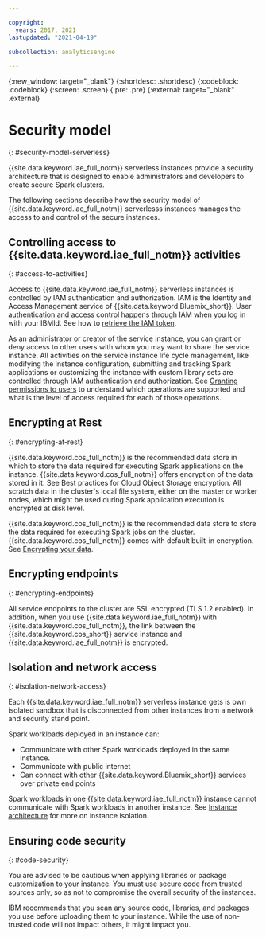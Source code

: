 ```yaml
---

copyright:
  years: 2017, 2021
lastupdated: "2021-04-19"

subcollection: analyticsengine

---
```


{:new_window: target="_blank"}
{:shortdesc: .shortdesc}
{:codeblock: .codeblock}
{:screen: .screen}
{:pre: .pre}
{:external: target="_blank" .external}

# Security model
{: #security-model-serverless}

{{site.data.keyword.iae_full_notm}} serverless instances provide a security architecture that is designed to enable administrators and developers to create secure Spark clusters.

The following sections describe how the security model of {{site.data.keyword.iae_full_notm}} serverlesss instances manages the access to and control of the secure instances.

## Controlling access to {{site.data.keyword.iae_full_notm}} activities
{: #access-to-activities}

Access to {{site.data.keyword.iae_full_notm}} serverless instances is controlled by IAM authentication and authorization. IAM is the Identity and Access Management service of {{site.data.keyword.Bluemix_short}}. User authentication and access control happens through IAM when you log in with your IBMId. See how to [retrieve the IAM token](/docs/AnalyticsEngine?topic=AnalyticsEngine-retrieve-iam-token-serverless).

As an administrator or creator of the service instance, you can grant or deny access to other users with whom you may want to share the service instance. All activities on the service instance life cycle management, like modifying the instance configuration, submitting and tracking Spark applications or customizing the instance with custom library sets are controlled through IAM authentication and authorization. See [Granting permissions to users](/docs/AnalyticsEngine?topic=AnalyticsEngine-grant-permissions-serverless) to understand which operations are supported and what is the level of access required for each of those operations.

## Encrypting at Rest
{: #encrypting-at-rest}

{{site.data.keyword.cos_full_notm}} is the recommended data store in which to store the data required for executing Spark applications on the instance. {{site.data.keyword.cos_full_notm}} offers encryption of the data stored in it. See Best practices for Cloud Object Storage encryption.
All scratch data in the cluster's local file system, either on the master or worker nodes, which might be used during Spark application execution is encrypted at disk level.

{{site.data.keyword.cos_full_notm}} is the recommended data store to store the data required for executing Spark jobs on the cluster.
{{site.data.keyword.cos_full_notm}} comes with default built-in encryption. See [Encrypting your data](/docs/cloud-object-storage/basics?topic=cloud-object-storage-encryption#encryption).

## Encrypting endpoints
{: #encrypting-endpoints}

All service endpoints to the cluster are SSL encrypted (TLS 1.2 enabled). In addition, when you use {{site.data.keyword.iae_full_notm}} with {{site.data.keyword.cos_full_notm}}, the link between the {{site.data.keyword.cos_short}} service instance and {{site.data.keyword.iae_full_notm}} is encrypted.

## Isolation and network access
{: #isolation-network-access}

Each {{site.data.keyword.iae_full_notm}} serverless instance gets is own isolated sandbox that is disconnected from other instances  from a network and security stand point.

Spark workloads deployed in an instance can:
- Communicate with other Spark workloads deployed in the same instance.
- Communicate with public internet
- Can connect with other {{site.data.keyword.Bluemix_short}} services over private end points

Spark workloads in one {{site.data.keyword.iae_full_notm}} instance cannot communicate with Spark workloads in another instance. See [Instance architecture](/docs/AnalyticsEngine?topic=AnalyticsEngine-serverless-architecture-concepts#serverless-architecture) for more on instance isolation.

## Ensuring code security
{: #code-security}

You are advised to be cautious when applying libraries or package customization to your instance. You must use secure code from trusted sources only, so as not to compromise the overall security of the instances.

IBM recommends that you scan any source code, libraries, and packages you use before uploading them to your instance. While the use of non-trusted code will not impact others, it might impact you.
